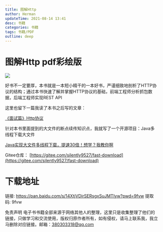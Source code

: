```yaml
---
title: 图解Http
author: Herman
updateTime: 2021-08-14 13:41
desc: 书籍
categories: 书籍
tags: 书籍/PDF
outline: deep
---
```


# 图解Http pdf彩绘版

![](https://cdn.jsdelivr.net/gh/silently9527/images/008i3skNgy1gua8qpb19hj607i0b2dfv02.jpg)

好书不一定要厚，本书就是一本短小精干的一本好书，严谨细致地剖析了HTTP协议的结构；通过本书快速了解并掌握HTTP协议的基础，前端工程师分析抓包数据，后端工程师实现REST API

这里也留下一篇我读了本书之后写的文章：

[《面试篇》Http协议](https://juejin.cn/post/6908501668325769223)

针对本书里面提到的大文件的断点续传知识点，我就写了一个开源项目：Java多线程下载大文件

[Java实现大文件多线程下载，提速30倍！想学？我教你啊](https://juejin.cn/post/6908867438624899079)

Gitee仓库： [https://gitee.com/silently9527/fast-download](https://gitee.com/silently9527/fast-download)





# 下载地址
链接: https://pan.baidu.com/s/14XtjVDirSERsgxSuJMTIyw?pwd=9fvw 提取码: 9fvw


免责声明
电子书书籍全部来源于网络其他人的整理，这里只是收集整理了他们的链接，只做学习和交流使用，版权归原作者所有，如有侵权，请马上联系我，我立马删除对应链接。邮箱：380303318@qq.com

